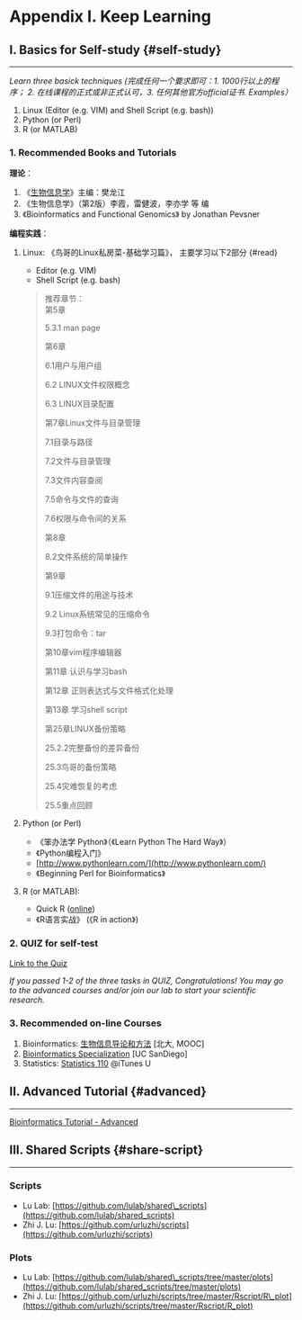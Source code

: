 # Appendix I. Keep Learning

## I. Basics for Self-study {#self-study}

---

_Learn three basick techniques \(完成任何一个要求即可：1. 1000行以上的程序； 2. 在线课程的正式或非正式认可，3. 任何其他官方official证书. Examples）_

1. Linux \(Editor \(e.g. VIM\) and Shell Script \(e.g. bash\)\)
2. Python \(or Perl\)
3. R \(or MATLAB\)

### 1. Recommended Books and Tutorials

**理论**：

1. 《[生物信息学](http://ibi.zju.edu.cn/bioinplant/courses/jianyaomulu.htm)》主编：樊龙江
2. 《生物信息学》（第2版）李霞，雷健波，李亦学 等 编
3. 《Bioinformatics and Functional Genomics》 by Jonathan Pevsner

**编程实践**：

1. Linux: 《鸟哥的Linux私房菜-基础学习篇》， 主要学习以下2部分  {#read}

   * Editor \(e.g. VIM\)  
   * Shell Script \(e.g. bash\)

   > 推荐章节：  
   > 第5章
   >
   > 5.3.1 man page
   >
   > 第6章
   >
   > 6.1用户与用户组
   >
   > 6.2 LINUX文件权限概念
   >
   > 6.3 LINUX目录配置
   >
   > 第7章Linux文件与目录管理
   >
   > 7.1目录与路径
   >
   > 7.2文件与目录管理
   >
   > 7.3文件内容查阅
   >
   > 7.5命令与文件的查询
   >
   > 7.6权限与命令间的关系
   >
   > 第8章
   >
   > 8.2文件系统的简单操作
   >
   > 第9章
   >
   > 9.1压缩文件的用途与技术
   >
   > 9.2 Linux系统常见的压缩命令
   >
   > 9.3打包命令：tar
   >
   > 第10章vim程序编辑器
   >
   > 第11章 认识与学习bash
   >
   > 第12章 正则表达式与文件格式化处理
   >
   > 第13章 学习shell script
   >
   > 第25章LINUX备份策略
   >
   > 25.2.2完整备份的差异备份
   >
   > 25.3鸟哥的备份策略
   >
   > 25.4灾难恢复的考虑
   >
   > 25.5重点回顾

2. Python \(or Perl\)

   * 《笨办法学 Python》（《Learn Python The Hard Way》） 
   * 《Python编程入门》
   * [http://www.pythonlearn.com/](http://www.pythonlearn.com/)
   * 《Beginning Perl for Bioinformatics》

3. R \(or MATLAB\):

   * Quick R \([online](http://www.statmethods.net/)\)
   * 《R语言实战》 \(《R in action》\)

### 2. QUIZ for self-test

[Link to the Quiz](https://jianguoyun.com/p/Dam5hOYQ0NLuBRj4kQ4#dir=%2Fquiz::mode=0)

_If you passed 1-2 of the three tasks in QUIZ, Congratulations! You may go to the advanced courses and/or join our lab to start your scientific research._

### 3. Recommended on-line Courses

1. Bioinformatics: [生物信息导论和方法](https://www.coursera.org/course/pkubioinfo) \[北大, MOOC\]
2. [Bioinformatics Specialization](https://www.coursera.org/specializations/bioinformatics?utm_medium=courseDescripTop) \[UC SanDiego\]
3. Statistics: [Statistics 110](https://itunes.apple.com/us/course/statistics-110-probability/id502492375) @iTunes U

## II. Advanced Tutorial {#advanced}

---

[Bioinformatics Tutorial - Advanced](http://lulab.gitbook.io)



## III. Shared Scripts {#share-script}

---

### Scripts

* Lu Lab: [https://github.com/lulab/shared\_scripts](https://github.com/lulab/shared_scripts)
* Zhi J. Lu: [https://github.com/urluzhi/scripts](https://github.com/urluzhi/scripts)

### Plots 

* Lu Lab: [https://github.com/lulab/shared\_scripts/tree/master/plots](https://github.com/lulab/shared_scripts/tree/master/plots)
* Zhi J. Lu: [https://github.com/urluzhi/scripts/tree/master/Rscript/R\_plot](https://github.com/urluzhi/scripts/tree/master/Rscript/R_plot)